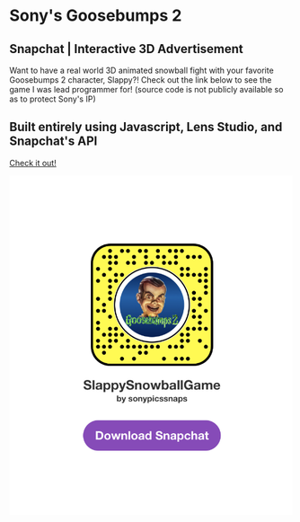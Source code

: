 # Sony's Goosebumps 2 

## Snapchat | Interactive 3D Advertisement

Want to have a real world 3D animated snowball fight with your favorite Goosebumps 2 character, Slappy?! Check out the link below to see the game I was lead programmer for! (source code is not publicly available so as to protect Sony's IP)

## Built entirely using Javascript, Lens Studio, and Snapchat's API

[Check it out!](https://www.snapchat.com/unlock/?type=SNAPCODE&uuid=975173dcd0ba40f39d978c9e55ff73b3&metadata=01)

![snapcode](images/snapcode.png)
